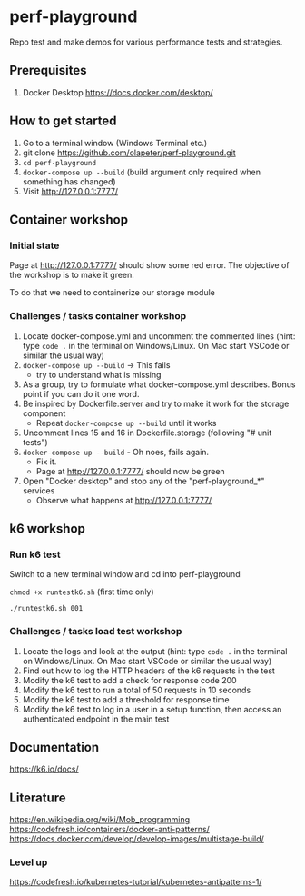 # perf-playground

Repo test and make demos for various performance tests and strategies.

## Prerequisites

1. Docker Desktop <https://docs.docker.com/desktop/>

## How to get started

1. Go to a terminal window (Windows Terminal etc.)
1. git clone <https://github.com/olapeter/perf-playground.git>
1. `cd perf-playground`
1. `docker-compose up --build` (build argument only required when something has changed)
1. Visit <http://127.0.0.1:7777/>

## Container workshop

### Initial state

Page at <http://127.0.0.1:7777/> should show some red error. The objective of the workshop is to make it green.

To do that we need to containerize our storage module

### Challenges / tasks container workshop

1. Locate docker-compose.yml and uncomment the commented lines (hint: type `code .` in the terminal on Windows/Linux. On Mac start VSCode or similar the usual way)
1. `docker-compose up --build` -> This fails
    - try to understand what is missing
1. As a group, try to formulate what docker-compose.yml describes. Bonus point if you can do it one word.
1. Be inspired by Dockerfile.server and try to make it work for the storage component
    - Repeat `docker-compose up --build` until it works
1. Uncomment lines 15 and 16 in Dockerfile.storage (following "# unit tests")
1. `docker-compose up --build` - Oh noes, fails again.
    - Fix it.
    - Page at <http://127.0.0.1:7777/> should now be green
1. Open "Docker desktop" and stop any of the "perf-playground_*" services
    - Observe what happens at <http://127.0.0.1:7777/>

## k6 workshop

### Run k6 test

Switch to a new terminal window and cd into perf-playground

`chmod +x runtestk6.sh` (first time only)

`./runtestk6.sh 001`

### Challenges / tasks load test workshop

1. Locate the logs and look at the output (hint: type `code .` in the terminal on Windows/Linux. On Mac start VSCode or similar the usual way)
1. Find out how to log the HTTP headers of the k6 requests in the test
1. Modify the k6 test to add a check for response code 200
1. Modify the k6 test to run a total of 50 requests in 10 seconds
1. Modify the k6 test to add a threshold for response time
1. Modify the k6 test to log in a user in a setup function, then access an authenticated endpoint in the main test

## Documentation

<https://k6.io/docs/>

## Literature

<https://en.wikipedia.org/wiki/Mob_programming>
<https://codefresh.io/containers/docker-anti-patterns/>
<https://docs.docker.com/develop/develop-images/multistage-build/>

### Level up

<https://codefresh.io/kubernetes-tutorial/kubernetes-antipatterns-1/>
